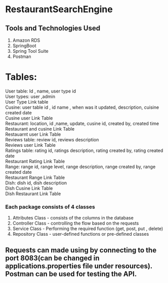 # RestaurantSearchEngine

## Tools and Technologies Used

1) Amazon RDS
2) SpringBoot
3) Spring Tool Suite
4) Postman

# Tables:

User table: Id , name, user type id\
User types: user ,admin\
User Type Link table\
Cusine: user table id , id name , when was it updated, description, cuisine created date\
Cusine user Link Table\
Restaurant: location, id ,name, update, cusine id, created by, created time\
Restaurant and cusine Link Table\
Restauarnt user Link Table\
Reviews table: review id, reviews description\
Reviews user Link Table\
Ratings table: rating id, ratings description, rating created by, rating created date \
Restaurant Rating Link Table\
Range: range id, range level, range description, range created by, range created date\
Restaurant Range Link Table\
Dish: dish id, dish description\
Dish Cusine Link Table\
Dish Restaurant Link Table


### Each package consists of 4 classes

1) Attributes Class - consists of the columns in the database
2) Controller Class -  controlling the flow based on the requests
3) Service Class - Performing the required function (get, post, put , delete)
4) Repository Class - user-defined functions or pre-defined classes


## Requests can made using by connecting to the port 8083(can be changed in applications.properties file under resources). Postman can be used for testing the API.